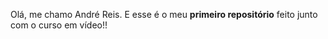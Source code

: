 Olá, me chamo André Reis.
E esse é o meu **primeiro repositório** feito junto com o curso em vídeo!!

